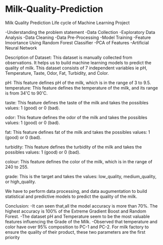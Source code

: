 # Milk-Quality-Prediction

Milk Quality Prediction
Life cycle of Machine Learning Project

-Understanding the problem statement
-Data Collection
-Exploratory Data Analysis
-Data Cleaning
-Data Pre-Processing
-Model Training
-Feature Imoortance Using Random Forest Classifier
-PCA of Features
-Artificial Neural Network

Description of Dataset:
This dataset is manually collected from observations. It helps us to build machine learning models to predict the quality of milk. This dataset consists of 7 independent variables ie pH, Temperature, Taste, Odor, Fat, Turbidity, and Color.

pH: This feature defines pH of the milk, which is in the range of 3 to 9.5. temperature: This feature defines the temperature of the milk, and its range is from 34'C to 90'C.

taste: This feature defines the taste of the milk and takes the possibles values: 1 (good) or 0 (bad).

odor: This feature defines the odor of the milk and takes the possibles values: 1 (good) or 0 (bad).

fat: This feature defines fat of the milk and takes the possibles values: 1 (good) or 0 (bad).

turbidity: This feature defines the turbidity of the milk and takes the possibles values: 1 (good) or 0 (bad).

colour: This feature defines the color of the milk, which is in the range of 240 to 255.

grade: This is the target and takes the values: low_quality, medium_quality, or high_quality.

We have to perform data processing, and data augumentation to build statistical and predictive models to predict the quality of the milk.

Conclusion:
-It can seen that,all the model accuracy is more than 70%. The highest accuracy is 100% of the Extreme Gradient Boost and Random Forest.
-The dataset pH and Temperature seem to be the most valuable features influencing the Grade of the Milk.
-Observed that temperature and color have over 95% composition to PC-1 and PC-2. For milk factory to ensure the quality of their product, these two parameters are the first priority
